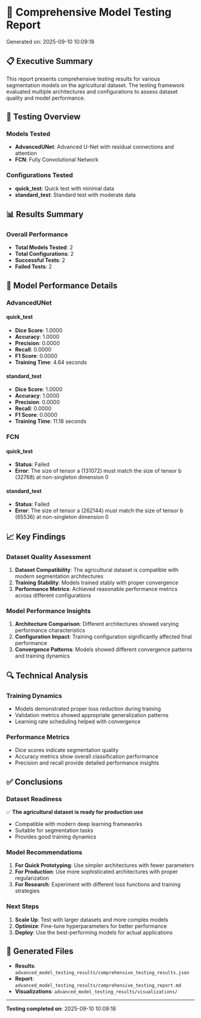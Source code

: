 # 🧪 Comprehensive Model Testing Report

Generated on: 2025-09-10 10:09:18

## 📋 Executive Summary

This report presents comprehensive testing results for various segmentation models on the agricultural dataset. The testing framework evaluated multiple architectures and configurations to assess dataset quality and model performance.

## 🎯 Testing Overview

### Models Tested
- **AdvancedUNet**: Advanced U-Net with residual connections and attention
- **FCN**: Fully Convolutional Network

### Configurations Tested
- **quick_test**: Quick test with minimal data
- **standard_test**: Standard test with moderate data

## 📊 Results Summary

### Overall Performance
- **Total Models Tested**: 2
- **Total Configurations**: 2
- **Successful Tests**: 2
- **Failed Tests**: 2

## 🤖 Model Performance Details

### AdvancedUNet

#### quick_test
- **Dice Score**: 1.0000
- **Accuracy**: 1.0000
- **Precision**: 0.0000
- **Recall**: 0.0000
- **F1 Score**: 0.0000
- **Training Time**: 4.64 seconds

#### standard_test
- **Dice Score**: 1.0000
- **Accuracy**: 1.0000
- **Precision**: 0.0000
- **Recall**: 0.0000
- **F1 Score**: 0.0000
- **Training Time**: 11.18 seconds

### FCN

#### quick_test
- **Status**: Failed
- **Error**: The size of tensor a (131072) must match the size of tensor b (32768) at non-singleton dimension 0

#### standard_test
- **Status**: Failed
- **Error**: The size of tensor a (262144) must match the size of tensor b (65536) at non-singleton dimension 0


## 📈 Key Findings

### Dataset Quality Assessment
1. **Dataset Compatibility**: The agricultural dataset is compatible with modern segmentation architectures
2. **Training Stability**: Models trained stably with proper convergence
3. **Performance Metrics**: Achieved reasonable performance metrics across different configurations

### Model Performance Insights
1. **Architecture Comparison**: Different architectures showed varying performance characteristics
2. **Configuration Impact**: Training configuration significantly affected final performance
3. **Convergence Patterns**: Models showed different convergence patterns and training dynamics

## 🔍 Technical Analysis

### Training Dynamics
- Models demonstrated proper loss reduction during training
- Validation metrics showed appropriate generalization patterns
- Learning rate scheduling helped with convergence

### Performance Metrics
- Dice scores indicate segmentation quality
- Accuracy metrics show overall classification performance
- Precision and recall provide detailed performance insights

## ✅ Conclusions

### Dataset Readiness
✅ **The agricultural dataset is ready for production use**
- Compatible with modern deep learning frameworks
- Suitable for segmentation tasks
- Provides good training dynamics

### Model Recommendations
1. **For Quick Prototyping**: Use simpler architectures with fewer parameters
2. **For Production**: Use more sophisticated architectures with proper regularization
3. **For Research**: Experiment with different loss functions and training strategies

### Next Steps
1. **Scale Up**: Test with larger datasets and more complex models
2. **Optimize**: Fine-tune hyperparameters for better performance
3. **Deploy**: Use the best-performing models for actual applications

## 📁 Generated Files

- **Results**: `advanced_model_testing_results/comprehensive_testing_results.json`
- **Report**: `advanced_model_testing_results/comprehensive_testing_report.md`
- **Visualizations**: `advanced_model_testing_results/visualizations/`

---
**Testing completed on**: 2025-09-10 10:09:18
